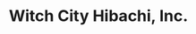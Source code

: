 ---
layout: place
title: "Witch City Hibachi, Inc."
permalink: /massachusetts/salem/witch-city-hibachi-inc.html
stateAbbr: MA
stateName: Massachusetts
cityName: Salem
place_id: ChIJ4diJ25gV44kRpRKwwN04iyE
photos:
  - name: >-
      places/ChIJ4diJ25gV44kRpRKwwN04iyE/photos/AeeoHcKXKOvC5L-4hWE25KGNMHs76rbVD1775cJwpbnV5LIO0ISxYuiWCPJMA46rxaj_bpMX5rMu45B4uoPMtvncudYwMF7FrXA-yWoQ8_2Ewf1AGKO_f36ebyr8vwnlSuw6yxuqflJj1nn-1E6PUuuiOT6m2Bokd7kR3McZKrbIPRLaynUkkOj2qG6OZn8EEUUeo-P7398oOCHO-kXVSO5_JMvLtQB8SWN1tXkV9oi9rD2tshqe-7nwkHHiJvM8paEx9Tbt2HEiL5uDaMEv8ypP9uORZAXAY-lXtrghv3XYpgoLcyYlS5Uf9iZeN5pfg3K_K4yQdy3262l4M5tjLdQCLzqvmxrV1N6o0nxscwHrdyymGVP-tlyyfnpFx-zfE7tTgeJw523xrt_wViaR5kLIwBCxStx_MM3gMD4ApBNpx_9Ppg
    widthPx: 2384
    heightPx: 2715
    authorAttributions:
      - displayName: Monica R
        uri: https://maps.google.com/maps/contrib/111404016483857053774
        photoUri: >-
          https://lh3.googleusercontent.com/a/ACg8ocJLYITKu8kjPs4GrNuxgqouGR2Va9BYKfhfzXmk-yd7fFtIM-c=s100-p-k-no-mo
    flagContentUri: >-
      https://www.google.com/local/imagery/report/?cb_client=maps_api_places.places_api&image_key=!1e10!2sCIHM0ogKEICAgICpyYP8dg&hl=en-US
    googleMapsUri: >-
      https://www.google.com/maps/place//data=!3m4!1e2!3m2!1sCIHM0ogKEICAgICpyYP8dg!2e10!4m2!3m1!1s0x89e31598db89d8e1:0x218b38ddc0b012a5
  - name: >-
      places/ChIJ4diJ25gV44kRpRKwwN04iyE/photos/AeeoHcLPumDDXHPRb2wElW_77QkeK_xyNXLl4eRYf9Y0kP5NgGSJeElOq93BdVLluJEPTqJLu5cXxr895e2HOhJ8KBC-hGBhIMTRIJacAAukCw3g8OffKCPKtynxxXXP3AEW0sNUcHE8Q46RGW5EfntxZ4FDuZ3cJIgXKjlPpYCXIINS2-l1zE8SmVGp-MRc4fW1_rjIJLRybC6Ac7AGvdmusQ3bsEk0cdwWS7c-ADlrA7wpCJ149GKp0b0IDXx4B6SjvWn8cm5jobKY_dtdho4EPQ51WXtqhJFTKuF54BnIbXulidcjNO7QXUDOut9M_LwW_vAPW9pc8Fy0CF3w5glgCKErAB_49EQS3IEdU5ZWTl1Q82khditLgQL36X0sExAe6cmBIciAobyHCOrCJWWbvCtT7m4_BKO6dBLrRhJFPwC3Hxe0
    widthPx: 3024
    heightPx: 3024
    authorAttributions:
      - displayName: Lee Bee
        uri: https://maps.google.com/maps/contrib/110397648956016863152
        photoUri: >-
          https://lh3.googleusercontent.com/a-/ALV-UjXLAyu_gg2XMHABhHKO-JBzZ_JODG-YYoBkrqYCWtJ0oLFomvs5=s100-p-k-no-mo
    flagContentUri: >-
      https://www.google.com/local/imagery/report/?cb_client=maps_api_places.places_api&image_key=!1e10!2sCIHM0ogKEICAgIC298mTmwE&hl=en-US
    googleMapsUri: >-
      https://www.google.com/maps/place//data=!3m4!1e2!3m2!1sCIHM0ogKEICAgIC298mTmwE!2e10!4m2!3m1!1s0x89e31598db89d8e1:0x218b38ddc0b012a5
  - name: >-
      places/ChIJ4diJ25gV44kRpRKwwN04iyE/photos/AeeoHcI9zfo2Guvo3qbSiP2Xg1KzSA_TscFBy2nGP-yoPHx3rMevDm_LedZnTHI_4qWlQe-qe40y6Z7OsBJZDBzsmXhODvvFSexWlSAQJBwf1GvYwJeus4SDo4YOK7NZD0FdAu3uY8g6KiLbIK75669TBcm80AhXq224RkRx0sQEJe_ruZDd-eoxckllTy2H1mSdcvUv3jSVmBSl_1g910ZffVA7Wo-xOanq8xgv-Dc6NFtkLH32TMxOy5aFYd8kzjNnOG5LbxLe2wNbKIPkmdGQ5tr_NZG2o95PEzl1dNkNjJsNSouVEuHdZPkEnCMcJLJtL_9A-Se66akbpsyElCHviRFVwmCjgnHtv6hIYp6vqFAeGBXsI2T0OFQY5fhb3gpSniVaRq_BeSTsTW_8eyKRPbFJ12cG98nDxypmQdUB5ZpGN__D
    widthPx: 3024
    heightPx: 4032
    authorAttributions:
      - displayName: Torii Lankford
        uri: https://maps.google.com/maps/contrib/112237823423173494676
        photoUri: >-
          https://lh3.googleusercontent.com/a-/ALV-UjUFvouOxDs9lM9-w3j8OXSWXaOJCreZXpV-kU_ADQqn_04nTLnL=s100-p-k-no-mo
    flagContentUri: >-
      https://www.google.com/local/imagery/report/?cb_client=maps_api_places.places_api&image_key=!1e10!2sCIHM0ogKEICAgIC3oMHC6AE&hl=en-US
    googleMapsUri: >-
      https://www.google.com/maps/place//data=!3m4!1e2!3m2!1sCIHM0ogKEICAgIC3oMHC6AE!2e10!4m2!3m1!1s0x89e31598db89d8e1:0x218b38ddc0b012a5
  - name: >-
      places/ChIJ4diJ25gV44kRpRKwwN04iyE/photos/AeeoHcIEFKHE7EuAOvhPeScgN9mJx2lUYPQXbVlP4fbLYMKd4Sd7Cf0ANg6W_Soj9TdNY7AuGcQnmFFbAgUBk0Q_QGua39grew6OmoW9KksG-zGG4VlPekUUSG583bM7rB4plhPZtTjFCxywXzf1TA1zdlNEDiTWgVOY160RyjhA8ELaDWBrhEeX0O8Z8TzPvCM2e85z3dcjAEbDBwnO4t8dweTTnCBiNKMP2i55dZjHU1X2fzlEod8P1VeytS2qk43qNqx6lfBpsjURPvDSsBBT20C8DQF17KbUk3TbuWD9-ogFFZZs8PJAL7UvjMwQ5GSY-EV2C5R9AOPkV2KijfGIWxb1CIm2w-KIMN1ucC7yPG406S_pcw2WZR_g8vcf7O4kFsvpcdtPw6A8J_cBRuuEx7ak_dCy1D-dhZXn4lawcsvrZH4
    widthPx: 3024
    heightPx: 4032
    authorAttributions:
      - displayName: Dea Hoxha
        uri: https://maps.google.com/maps/contrib/113395644007634059867
        photoUri: >-
          https://lh3.googleusercontent.com/a-/ALV-UjV2veG_6pTEQbjrfGj40hSd71rQdP9pDp_dVpOItCDl8Lr2bDfk=s100-p-k-no-mo
    flagContentUri: >-
      https://www.google.com/local/imagery/report/?cb_client=maps_api_places.places_api&image_key=!1e10!2sCIHM0ogKEICAgMCgwKzRhwE&hl=en-US
    googleMapsUri: >-
      https://www.google.com/maps/place//data=!3m4!1e2!3m2!1sCIHM0ogKEICAgMCgwKzRhwE!2e10!4m2!3m1!1s0x89e31598db89d8e1:0x218b38ddc0b012a5
  - name: >-
      places/ChIJ4diJ25gV44kRpRKwwN04iyE/photos/AeeoHcJ0MJAgMr4Tc3MyIBQVSvfXjRsWUqPujrWofD1ToeI2E0Taiu6gvd-UoG6Wd1uVK9TST3XpteNQzjgGJdo6oyFpHsbQAmUEsmcVWiMTvR0ju_y-5z-eytsP3EUfliuemRAbrC7PqeAkH2DDe0QLLyHP-fOUMZ9-JNJkSvslQ5QK8ibJME8oMPsoY4yRT2Zkie9yUVo0_ZApsFEiaxSgQmHxeQtXk6lR5KIiniCgQAAcHUUO7W_D5mj-n_Ydt7OtbctjXCtl0cIgPnm30e2PfkMrlpfOVNLSO3BkPWJm_WSOMHns7bEGPjW9hCgONzhiHp6sktj9nJP9MupWJrw_c6ikHYt7ghb0Hyhsp0GQVfn0EVDb5qrI-UlXOZF6Pb9_CbGtNrINuedRZ_7Nn4QvT7SgLXB0RUs9KoMvp-lrKB-tDCfP
    widthPx: 2252
    heightPx: 4000
    authorAttributions:
      - displayName: Blig Bal
        uri: https://maps.google.com/maps/contrib/117081909565825011025
        photoUri: >-
          https://lh3.googleusercontent.com/a-/ALV-UjUOW5D6IPn7MtA7hKxQuRp7Os5rc0fat0p7vTZskfK5NEB1lvPCwA=s100-p-k-no-mo
    flagContentUri: >-
      https://www.google.com/local/imagery/report/?cb_client=maps_api_places.places_api&image_key=!1e10!2sCIHM0ogKEICAgIDn06zlpwE&hl=en-US
    googleMapsUri: >-
      https://www.google.com/maps/place//data=!3m4!1e2!3m2!1sCIHM0ogKEICAgIDn06zlpwE!2e10!4m2!3m1!1s0x89e31598db89d8e1:0x218b38ddc0b012a5
  - name: >-
      places/ChIJ4diJ25gV44kRpRKwwN04iyE/photos/AeeoHcKrdEMzlDmT5y4oLA93HlRhCi5K094O4xL_JXE4AejKrEDdIzG-2UYS6_FUjv8hFZQm9pyMx0LjYhM9YyJWNtqRiKOb8LQ6xcGE6G0WkOCwZ2Ts2GEPZTaNE_1OGmWEOWPyDkmW7IpjeQEjd2jzXFcm3o93xyC_rOiXpEC37knnkGNx-n6H9eLZMaUl236kq810_IxIZuAH4KqxQFd1tmpe53Ncpeq8cF-LutriAVcE1DkVPsd2boS-CdU4XRipLjS8yj6kpRHOGZgN_Gaz9lRv1JFoQ8pPCuThRFrAQNcLgBAOwoG1bJyhprWGxuZ_TDyf55GebHcVnBIl2ud-XizQUMmMRAZQTP-DgsIfcYPhAzJfk4F8VCMtdG3twkGsMvTKmBxqmx3nqSeELrCDyLiM7t8We8CRWPtI9FcC68Q0dGsQ
    widthPx: 4032
    heightPx: 3024
    authorAttributions:
      - displayName: Trish Treacy
        uri: https://maps.google.com/maps/contrib/106309326270373324286
        photoUri: >-
          https://lh3.googleusercontent.com/a-/ALV-UjWhkAN8SZe9Bdy-tcfHcsUshqi2sWPRZ5UWkgfVspaxtEphvijFHQ=s100-p-k-no-mo
    flagContentUri: >-
      https://www.google.com/local/imagery/report/?cb_client=maps_api_places.places_api&image_key=!1e10!2sCIHM0ogKEICAgICfn9CdzQE&hl=en-US
    googleMapsUri: >-
      https://www.google.com/maps/place//data=!3m4!1e2!3m2!1sCIHM0ogKEICAgICfn9CdzQE!2e10!4m2!3m1!1s0x89e31598db89d8e1:0x218b38ddc0b012a5
  - name: >-
      places/ChIJ4diJ25gV44kRpRKwwN04iyE/photos/AeeoHcIT4FmFsh4FFvakMeKdNyi797UpPWF7oxP_8MlSYMFA3NjI1VnU_Rwnau_5HiXW8a0OXM0w2DWmfq0T698VlZYkMIEYbRzcBhzoCoq_1tCvRQxC6xEa7dxIxR5XUrbv3RxHlxsJnlU6DwEyW57BB6vvp1tFayr-xh7_VAspd7lokGDaPujdUkVyyYIRMNvyhggG_MYmjUNRpEvL6yK3qwn97rO-aKB_VRtuHT6uibr-3nHTCkZoa90uFa3rST73AKCHAeHcLNxMz3svt8NAcf3b4PET5AxV-rhlvBpRC1Rz2j1dJS3T5UK-s4-mv3lccw1BxUK0rTxE-EEYgL1pP2T4ISnVw3aqgk7fdSLD7zeY5P2c5o-XneiIgoar-hyd52BEkkfkExCRMdMjH43_d0S6I8dUkVKNsNfYraeAYbcICa0
    widthPx: 3072
    heightPx: 4080
    authorAttributions:
      - displayName: Kristine Donatelli
        uri: https://maps.google.com/maps/contrib/105390482902000259343
        photoUri: >-
          https://lh3.googleusercontent.com/a-/ALV-UjWLlb6fFEtE3aMn_ArjdRuy2iwX4Zc86KXli1CraMsaBqsDk74R=s100-p-k-no-mo
    flagContentUri: >-
      https://www.google.com/local/imagery/report/?cb_client=maps_api_places.places_api&image_key=!1e10!2sCIHM0ogKEICAgIC-kqD2hAE&hl=en-US
    googleMapsUri: >-
      https://www.google.com/maps/place//data=!3m4!1e2!3m2!1sCIHM0ogKEICAgIC-kqD2hAE!2e10!4m2!3m1!1s0x89e31598db89d8e1:0x218b38ddc0b012a5
  - name: >-
      places/ChIJ4diJ25gV44kRpRKwwN04iyE/photos/AeeoHcLwcjfLAjKTW19FbLdvhiRxxDbaS2eW5Q_viXO-a6k3rwQ1Mu6bwm5y4yPOZihyhAog7ILq-CBLpkdgkX2yjz0JTpDu0rXmDqUs66wGE4uyoJIv__VWHZztDXx5mCdSNlOtS6xGKXTZHLJpJJKNq7XCdEN3k3qoZChUi8FzaYxTIWy5maC-gbgES8u0dcivKNcTgE7TU-UCa8RTSbiN8FTqeXJs4MIFBBgrlaIEUIHGYvXMKpnNfmTDwartyVF9hw48tdEzGDUzfjmvvWRsBRsmHn-1AyC_FNNfzF8QTsgvjhNTbrMLgIwxJPls6QoCK2TlIHu8T2s-_dC1lvNhFf4K8cYovSFkOc2F0nQoTdI5JYs9tfeIg_WZgQ_IxhEx4lScDsU5ByMtHggZ_7Oy8JDVovPMdhmsj31GZ5HlAgwX2w
    widthPx: 4032
    heightPx: 3024
    authorAttributions:
      - displayName: Robert Oprzedek
        uri: https://maps.google.com/maps/contrib/104077993970064332836
        photoUri: >-
          https://lh3.googleusercontent.com/a/ACg8ocKZfI3r_jr56fvWy_UMZM6tEnuBwOENGN5wARUWb7ZX1s2q7w=s100-p-k-no-mo
    flagContentUri: >-
      https://www.google.com/local/imagery/report/?cb_client=maps_api_places.places_api&image_key=!1e10!2sCIHM0ogKEICAgMCglrmULw&hl=en-US
    googleMapsUri: >-
      https://www.google.com/maps/place//data=!3m4!1e2!3m2!1sCIHM0ogKEICAgMCglrmULw!2e10!4m2!3m1!1s0x89e31598db89d8e1:0x218b38ddc0b012a5
  - name: >-
      places/ChIJ4diJ25gV44kRpRKwwN04iyE/photos/AeeoHcJ-XWfmKC1zqhRcX9oI-TTGGiziWn3yUZrKmnl1kmifAzL7cULoviVZWbxXNI5Bcw52IYIHkE9vxaDURcsF9GjbNxno-QLrVOiZ9UT-8ZqX4NmNGweTfFIWWEZNxR2o5oB1IAkJhQ0BUeJ-v3e9YBi03g-qHMIxltQDXm_BLOCMtUdc1I6UG67SANriCy9Yf3MWKzkETf-E9FppJtk2ycxeQ0-e0plfC9uXAFSfEEHAv5F0iCxkIEriLBfVPmCCiNuSLck0JhFhboRdMqaXOWkOnzYt-rvXBwWYOPuHcvs10iHIZ4nsvan3qNAgPky1gZ2zrZQbW9__NHVAsLqq8teGvZTilD9ufJh_dPuAQcxFzGJtd-HhZrAfcUCwwZxR8OkOLx6VlCJpqFST-ad1aPCkF-Y2WesgszcPqECodR8MUg
    widthPx: 4032
    heightPx: 2268
    authorAttributions:
      - displayName: KayBee
        uri: https://maps.google.com/maps/contrib/115197038820745715530
        photoUri: >-
          https://lh3.googleusercontent.com/a/ACg8ocI-xWTjN9zL75vOpBvs-oYnedIlVa6hYbJ9KET87tUe6uwrbA=s100-p-k-no-mo
    flagContentUri: >-
      https://www.google.com/local/imagery/report/?cb_client=maps_api_places.places_api&image_key=!1e10!2sCIHM0ogKEICAgIC3x_bdNA&hl=en-US
    googleMapsUri: >-
      https://www.google.com/maps/place//data=!3m4!1e2!3m2!1sCIHM0ogKEICAgIC3x_bdNA!2e10!4m2!3m1!1s0x89e31598db89d8e1:0x218b38ddc0b012a5
  - name: >-
      places/ChIJ4diJ25gV44kRpRKwwN04iyE/photos/AeeoHcIUBAxOGgiV0DBup8cLV3QeqqZRY1vDR5-mz-A1Je35CbbmnRlrS9iwogCM7GLiuK65vnTLjfdWQF4o_LrqKBWIWNq9pPpkP-SeqgFH8KsK_B6mKbJJGoh22aTqThDR3MG9GAeO_0DcikK9ePeoNOsRhFuSVoX_hGnP7LgHCWTNRduClJiYZQKY7a5tcWMMFE-qrwACyWihVHPpPCht1GLGr2Yf1id92MsVf9lL4KxSS1ulq4OOZN9t0btoUM3eOT83hndN6xOEU_ZK6sWc5PKLOVtW3GqGaSEzWWGzB13nD1OVNYVaEDIwhkvESMu2SwJGT0RkS9ApC4yngAMfLajolr6rdMjcnBUuB9Kgmv9ZBGWATkftvdtisIW3-G3UCdNIzrWCUzvtJDQIMiYfQL4NaEKEdR71deHMqalIQzI
    widthPx: 4032
    heightPx: 3024
    authorAttributions:
      - displayName: M Chbair
        uri: https://maps.google.com/maps/contrib/110827721162522980565
        photoUri: >-
          https://lh3.googleusercontent.com/a-/ALV-UjWTFIW-cDpungNPVK5L4gxz4USz8Rv86QKJCHA8YFpj-8_4wR84=s100-p-k-no-mo
    flagContentUri: >-
      https://www.google.com/local/imagery/report/?cb_client=maps_api_places.places_api&image_key=!1e10!2sCIHM0ogKEICAgICF8cHjKA&hl=en-US
    googleMapsUri: >-
      https://www.google.com/maps/place//data=!3m4!1e2!3m2!1sCIHM0ogKEICAgICF8cHjKA!2e10!4m2!3m1!1s0x89e31598db89d8e1:0x218b38ddc0b012a5
address: 94 Lafayette St, Salem, MA 01970, USA
street: 94 Lafayette St
city: Salem
state: MA
zip: '01970'
country: USA
neighborhood: null
latitude: '42.518398'
longitude: '-70.893389'
accessibility_options:
  wheelchairAccessibleParking: true
  wheelchairAccessibleEntrance: true
  wheelchairAccessibleRestroom: true
  wheelchairAccessibleSeating: true
business_status: OPERATIONAL
name: Witch City Hibachi, Inc.
google_maps_links:
  directionsUri: >-
    https://www.google.com/maps/dir//''/data=!4m7!4m6!1m1!4e2!1m2!1m1!1s0x89e31598db89d8e1:0x218b38ddc0b012a5!3e0
  placeUri: https://maps.google.com/?cid=2417088150086095525
  writeAReviewUri: >-
    https://www.google.com/maps/place//data=!4m3!3m2!1s0x89e31598db89d8e1:0x218b38ddc0b012a5!12e1
  reviewsUri: >-
    https://www.google.com/maps/place//data=!4m4!3m3!1s0x89e31598db89d8e1:0x218b38ddc0b012a5!9m1!1b1
  photosUri: >-
    https://www.google.com/maps/place//data=!4m3!3m2!1s0x89e31598db89d8e1:0x218b38ddc0b012a5!10e5
primary_type: Japanese Restaurant
opening_hours:
  regular: null
  current: null
secondary_opening_hours:
  regular:
    weekdayDescriptions: null
    type: null
  current:
    weekdayDescriptions: null
    type: null
phone: (978) 594-0832
price_level: PRICE_LEVEL_MODERATE
price_range: $20 &ndash; $30
rating: '4.5'
rating_count: 445
website: https://www.witchcityhibachi.com/
description: null
reviews:
  - name: >-
      places/ChIJ4diJ25gV44kRpRKwwN04iyE/reviews/ChdDSUhNMG9nS0VJQ0FnSUMzeF9iZDVBRRAB
    relativePublishTimeDescription: 5 months ago
    rating: 5
    text:
      text: >-
        Witch City Hibachi was a great find. So much on the menu, that I can’t
        wait to come back! Service was really good. Food surpassed our
        expectations; so did the martinis. You can order hibachi items without
        needing to go thru the whole teppanyaki presentation. Our hibachi
        entrees came with soup & salad. Steak & shrimp were excellent. Chicken
        was a bit small & a bit tough. Sauces were so good. Only disappointment
        was the “crab stick” use in the sushi. Ruins it for me, as real crab is
        what I want in sushi.
      languageCode: en
    originalText:
      text: >-
        Witch City Hibachi was a great find. So much on the menu, that I can’t
        wait to come back! Service was really good. Food surpassed our
        expectations; so did the martinis. You can order hibachi items without
        needing to go thru the whole teppanyaki presentation. Our hibachi
        entrees came with soup & salad. Steak & shrimp were excellent. Chicken
        was a bit small & a bit tough. Sauces were so good. Only disappointment
        was the “crab stick” use in the sushi. Ruins it for me, as real crab is
        what I want in sushi.
      languageCode: en
    authorAttribution:
      displayName: KayBee
      uri: https://www.google.com/maps/contrib/115197038820745715530/reviews
      photoUri: >-
        https://lh3.googleusercontent.com/a/ACg8ocI-xWTjN9zL75vOpBvs-oYnedIlVa6hYbJ9KET87tUe6uwrbA=s128-c0x00000000-cc-rp-mo-ba3
    publishTime: '2024-11-09T21:07:15.137773Z'
    flagContentUri: >-
      https://www.google.com/local/review/rap/report?postId=ChdDSUhNMG9nS0VJQ0FnSUMzeF9iZDVBRRAB&d=17924085&t=1
    googleMapsUri: >-
      https://www.google.com/maps/reviews/data=!4m6!14m5!1m4!2m3!1sChdDSUhNMG9nS0VJQ0FnSUMzeF9iZDVBRRAB!2m1!1s0x89e31598db89d8e1:0x218b38ddc0b012a5
  - name: >-
      places/ChIJ4diJ25gV44kRpRKwwN04iyE/reviews/ChZDSUhNMG9nS0VJQ0FnSUNYX2JuQ0tBEAE
    relativePublishTimeDescription: 5 months ago
    rating: 5
    text:
      text: >-
        Wow!  Best hibachi I have ever had.   Generous portions, cooked to
        perfection.  The salad dressing is also amazing.  I love hibachi, and to
        date this the is best I have had…yes much better than Benihana.  
        Another perk while visiting Salem in October, there wasn’t a line at
        lunch.  Easily walkable.  The people were friendly and the restaurant
        was very clean.   Top notch service.  We will be back for sure.  Be sure
        to give this place a try.
      languageCode: en
    originalText:
      text: >-
        Wow!  Best hibachi I have ever had.   Generous portions, cooked to
        perfection.  The salad dressing is also amazing.  I love hibachi, and to
        date this the is best I have had…yes much better than Benihana.  
        Another perk while visiting Salem in October, there wasn’t a line at
        lunch.  Easily walkable.  The people were friendly and the restaurant
        was very clean.   Top notch service.  We will be back for sure.  Be sure
        to give this place a try.
      languageCode: en
    authorAttribution:
      displayName: Nick Howell
      uri: https://www.google.com/maps/contrib/101856553919777549635/reviews
      photoUri: >-
        https://lh3.googleusercontent.com/a-/ALV-UjVLlTggcZGg6mxBLtrywWBc8qsbpBO7eQ0pVc6VXoi9CmGmh-8=s128-c0x00000000-cc-rp-mo-ba3
    publishTime: '2024-10-19T19:23:57.299502Z'
    flagContentUri: >-
      https://www.google.com/local/review/rap/report?postId=ChZDSUhNMG9nS0VJQ0FnSUNYX2JuQ0tBEAE&d=17924085&t=1
    googleMapsUri: >-
      https://www.google.com/maps/reviews/data=!4m6!14m5!1m4!2m3!1sChZDSUhNMG9nS0VJQ0FnSUNYX2JuQ0tBEAE!2m1!1s0x89e31598db89d8e1:0x218b38ddc0b012a5
  - name: >-
      places/ChIJ4diJ25gV44kRpRKwwN04iyE/reviews/ChZDSUhNMG9nS0VJQ0FnSUMzb01HQ0RREAE
    relativePublishTimeDescription: 5 months ago
    rating: 5
    text:
      text: >-
        We went Halloween night and was immediately sat without issues. Very
        good food! Salad, soup, tuna and avocado roll, and shrimp/steak hibachi
        was delicious. The Brussels sprouts were to die for. Drinks were
        incredible. Definitely recommend for something off the beaten path
      languageCode: en
    originalText:
      text: >-
        We went Halloween night and was immediately sat without issues. Very
        good food! Salad, soup, tuna and avocado roll, and shrimp/steak hibachi
        was delicious. The Brussels sprouts were to die for. Drinks were
        incredible. Definitely recommend for something off the beaten path
      languageCode: en
    authorAttribution:
      displayName: Torii Lankford
      uri: https://www.google.com/maps/contrib/112237823423173494676/reviews
      photoUri: >-
        https://lh3.googleusercontent.com/a-/ALV-UjUFvouOxDs9lM9-w3j8OXSWXaOJCreZXpV-kU_ADQqn_04nTLnL=s128-c0x00000000-cc-rp-mo-ba2
    publishTime: '2024-11-01T20:00:02.112596Z'
    flagContentUri: >-
      https://www.google.com/local/review/rap/report?postId=ChZDSUhNMG9nS0VJQ0FnSUMzb01HQ0RREAE&d=17924085&t=1
    googleMapsUri: >-
      https://www.google.com/maps/reviews/data=!4m6!14m5!1m4!2m3!1sChZDSUhNMG9nS0VJQ0FnSUMzb01HQ0RREAE!2m1!1s0x89e31598db89d8e1:0x218b38ddc0b012a5
  - name: >-
      places/ChIJ4diJ25gV44kRpRKwwN04iyE/reviews/ChZDSUhNMG9nS0VJQ0FnSURYMWNtMENREAE
    relativePublishTimeDescription: 5 months ago
    rating: 5
    text:
      text: >-
        Both my husband and I ordered the filet and shrimp hibachi meal. Both
        proteins were very good taste wise! The shrimp was our favorite!! The
        portions were good sized and the salad and soup that came with it were
        great. I’ll miss this place when I go home!
      languageCode: en
    originalText:
      text: >-
        Both my husband and I ordered the filet and shrimp hibachi meal. Both
        proteins were very good taste wise! The shrimp was our favorite!! The
        portions were good sized and the salad and soup that came with it were
        great. I’ll miss this place when I go home!
      languageCode: en
    authorAttribution:
      displayName: Tatyana Acree
      uri: https://www.google.com/maps/contrib/106259336330188494565/reviews
      photoUri: >-
        https://lh3.googleusercontent.com/a-/ALV-UjUo-QWO-lpGftfZdjInAgDN-Gq7qFRvDOBQ4RMK5K_LiD6jvccp=s128-c0x00000000-cc-rp-mo
    publishTime: '2024-10-29T21:05:52.149934Z'
    flagContentUri: >-
      https://www.google.com/local/review/rap/report?postId=ChZDSUhNMG9nS0VJQ0FnSURYMWNtMENREAE&d=17924085&t=1
    googleMapsUri: >-
      https://www.google.com/maps/reviews/data=!4m6!14m5!1m4!2m3!1sChZDSUhNMG9nS0VJQ0FnSURYMWNtMENREAE!2m1!1s0x89e31598db89d8e1:0x218b38ddc0b012a5
  - name: >-
      places/ChIJ4diJ25gV44kRpRKwwN04iyE/reviews/ChdDSUhNMG9nS0VJQ0FnSUN2bHRtd2dRRRAB
    relativePublishTimeDescription: 4 months ago
    rating: 1
    text:
      text: >-
        We order from this place very often, the food is delicious,  always
        everything fresh and good! The delivery os very prompt , really enjoy
        it! I gave 3 stars only because last time we ordered food for delivery
        and we were very suspicious of the holes were on some of the food
        containers. Not on all of them but the few. To me it looked like rodent
        bites , I called the restaurant and explained we could not eat the food
        in those containers because the holes look suspicious, the lady on the
        phone told me that they make the holes on purpose if food is too hot. I
        asked her to please if they could replace the food for us she said well
        it all safe and eatable. To me it is not. Sorry, I think if customer
        doesn't feel safe to eat something at the restaurant because it looks
        suspicious restaurant should just replace it. It the food we are talking
        about,  not some kind a toy or material i am asking about. Really was
        upset over it, we throw away the food and 3 containers with the holes in
        it, after paying over $200.00 for the delivery order. It is not right.
      languageCode: en
    originalText:
      text: >-
        We order from this place very often, the food is delicious,  always
        everything fresh and good! The delivery os very prompt , really enjoy
        it! I gave 3 stars only because last time we ordered food for delivery
        and we were very suspicious of the holes were on some of the food
        containers. Not on all of them but the few. To me it looked like rodent
        bites , I called the restaurant and explained we could not eat the food
        in those containers because the holes look suspicious, the lady on the
        phone told me that they make the holes on purpose if food is too hot. I
        asked her to please if they could replace the food for us she said well
        it all safe and eatable. To me it is not. Sorry, I think if customer
        doesn't feel safe to eat something at the restaurant because it looks
        suspicious restaurant should just replace it. It the food we are talking
        about,  not some kind a toy or material i am asking about. Really was
        upset over it, we throw away the food and 3 containers with the holes in
        it, after paying over $200.00 for the delivery order. It is not right.
      languageCode: en
    authorAttribution:
      displayName: Fair Price Services
      uri: https://www.google.com/maps/contrib/105753410998744816078/reviews
      photoUri: >-
        https://lh3.googleusercontent.com/a/ACg8ocJ-hCc7iNQnDK50BBzn1YimFApUpUuWzHPrnSr7GoUO51epQA=s128-c0x00000000-cc-rp-mo
    publishTime: '2024-12-10T18:02:14.092374Z'
    flagContentUri: >-
      https://www.google.com/local/review/rap/report?postId=ChdDSUhNMG9nS0VJQ0FnSUN2bHRtd2dRRRAB&d=17924085&t=1
    googleMapsUri: >-
      https://www.google.com/maps/reviews/data=!4m6!14m5!1m4!2m3!1sChdDSUhNMG9nS0VJQ0FnSUN2bHRtd2dRRRAB!2m1!1s0x89e31598db89d8e1:0x218b38ddc0b012a5
parking_options:
  freeStreetParking: true
  paidStreetParking: true
payment_options:
  acceptsCreditCards: true
  acceptsDebitCards: true
  acceptsCashOnly: false
  acceptsNfc: true
allow_dogs: null
curbside_pickup: null
delivery: true
dine_in: true
good_for_children: true
good_for_groups: true
good_for_sports: null
live_music: false
menu_for_children: true
outdoor_seating: null
reservable: true
restroom: true
serves_beer: true
serves_breakfast: null
serves_brunch: null
serves_cocktails: true
serves_coffee: null
serves_dinner: true
serves_dessert: true
serves_lunch: true
serves_vegetarian_food: true
serves_wine: true
takeout: true

---